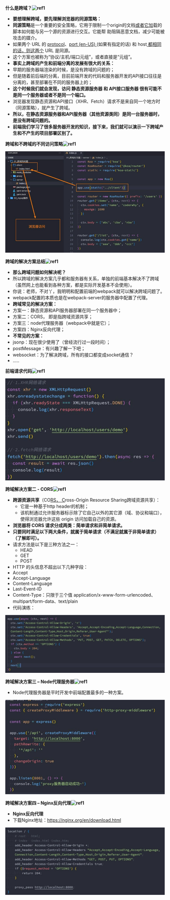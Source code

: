 ﻿**什么是跨域？![ref1]**

- **要想理解跨域，要先理解浏览器的同源策略：**
- **同源策略**是一个重要的安全策略，它用于限制一个origin的文档[或者它加](https://developer.mozilla.org/zh-CN/docs/Glossary/Origin)载的脚本如何能与另一个源的资源进行交互。它能帮 助阻隔恶意文档，减少可能被攻击的媒介。
- 如果两个 URL 的 [protocol](https://developer.mozilla.org/zh-CN/docs/Glossary/Protocol)、[port (en-US) ](https://developer.mozilla.org/en-US/docs/Glossary/Port)(如果有指定的话) 和 host[ 都相同的话，则这两个](https://developer.mozilla.org/zh-CN/docs/Glossary/Host) URL 是同源。
- 这个方案也被称为“协议/主机/端口元组”，或者直接是“元组”。
- **事实上跨域的产生和前端分离的发展有很大的关系：**
- 早期的服务器端渲染的时候，是没有跨域的问题的；
- 但是随着前后端的分离，目前前端开发的代码和服务器开发的API接口往往是分离的，甚至部署在不同的服务器上的；
- **这个时候我们就会发现，访问 静态资源服务器 和 API接口服务器 很有可能不是同一个服务器或者不是同一个端口。**
- 浏览器发现静态资源和API接口（XHR、Fetch）请求不是来自同一个地方时（同源策略），就产生了跨域。
- **所以，在静态资源服务器和API服务器（其他资源类同）是同一台服务器时，是没有跨域问题的。**
- **前端我们学习了很多服务器开发的知识，接下来，我们就可以演示一下跨域产生和不产生的项目部署区别了。**

**跨域和不跨域的不同访问策略![ref1]**

![](./image/Aspose.Words.0fd5f9bd-1f31-431d-8110-7514e51e8057.002.jpeg)

**跨域的解决方案总结![ref1]**

- **那么跨域问题如何解决呢？**
- 所以跨域的解决方案几乎都和服务器有关系，单独的前端基本解决不了跨域（虽然网上也能看到各种方案，都是实际开发基本不会使用）。
- 你说：老师，不对丫，我明明和配置前端的webpack就可以解决跨域问题了。
- webpack配置的本质也是在webpack-server的服务器中配置了代理。
- **跨域常见的解决方案：**
- 方案一：静态资源和API服务器部署在同一个服务器中；
- 方案二：CORS， 即是指跨域资源共享；
- 方案三：node代理服务器（webpack中就是它）；
- 方案四：Nginx反向代理；
- **不常见的方案：**
- jsonp：现在很少使用了（曾经流行过一段时间）；
- postMessage：有兴趣了解一下吧；
- websocket：为了解决跨域，所有的接口都变成socket通信？
- …..

**前端请求代码![ref1]**

![](./image/Aspose.Words.0fd5f9bd-1f31-431d-8110-7514e51e8057.003.jpeg)

**跨域解决方案二 - CORS![ref1]**

- **跨源资源共享**（CO[RS， C](https://developer.mozilla.org/zh-CN/docs/Glossary/CORS)ross-Origin Resource Sharing跨域资源共享）：
  - 它是一种基于http header的机制；
  - 该机制通过允许服务器标示除了它自己以外的其它源（域、协议和端口），使得浏览器允许这些 origin 访问加载自己的资源。
- **浏览器将 CORS 请求分成两类：简单请求和非简单请求。**
- **只要同时满足以下两大条件，就属于简单请求（不满足就属于非简单请求）（了解即可）。**
- 请求方法是以下是三种方法之一：
  - HEAD
  - GET
  - POST
- HTTP 的头信息不超出以下几种字段：
- Accept
- Accept-Language
- Content-Language
- Last-Event-ID
- Content-Type：只限于三个值 application/x-www-form-urlencoded、multipart/form-data、text/plain
- 代码演练：

![](./image/Aspose.Words.0fd5f9bd-1f31-431d-8110-7514e51e8057.004.jpeg)


**跨域解决方案三 – Node代理服务器![ref1]**

- Node代理服务器是平时开发中前端配置最多的一种方案。

![](./image/Aspose.Words.0fd5f9bd-1f31-431d-8110-7514e51e8057.005.jpeg)

**跨域解决方案四 – Nginx反向代理![ref1]**

- **Nginx反向代理**
- 下载Nginx地址：<https://nginx.org/en/download.html>

![](./image/Aspose.Words.0fd5f9bd-1f31-431d-8110-7514e51e8057.006.jpeg)

[ref1]: ./image/Aspose.Words.0fd5f9bd-1f31-431d-8110-7514e51e8057.001.png
